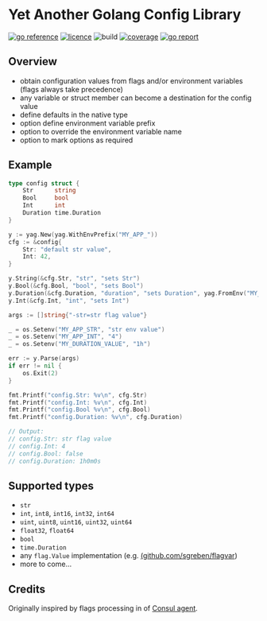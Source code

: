 # Yet Another Golang Config Library

[![go reference](https://pkg.go.dev/badge/github.com/zoido/yag-config)](https://pkg.go.dev/github.com/zoido/yag-config)
[![licence](https://img.shields.io/github/license/zoido/yag-config?style=flat-square)](https://github.com/zoido/yag-config/blob/master/LICENSE)
![build](https://img.shields.io/github/actions/workflow/status/zoido/yag-config/go.yml?style=flat-square&logoColor=white&logo=github)
[![coverage](https://img.shields.io/codecov/c/github/zoido/yag-config?style=flat-square&logoColor=white&logo=codecov)](https://codecov.io/gh/zoido/yag-config)
[![go report](https://goreportcard.com/badge/github.com/zoido/yag-config?style=flat-square)](https://goreportcard.com/report/github.com/zoido/yag-config)

## Overview

- obtain configuration values from flags and/or environment variables
  (flags always take precedence)
- any variable or struct member can become a destination for the config value
- define defaults in the native type
- option define environment variable prefix
- option to override the environment variable name
- option to mark options as required

## Example

<!-- markdownlint-disable MD010 -->

```go
type config struct {
	Str      string
	Bool     bool
	Int      int
	Duration time.Duration
}

y := yag.New(yag.WithEnvPrefix("MY_APP_"))
cfg := &config{
	Str: "default str value",
	Int: 42,
}

y.String(&cfg.Str, "str", "sets Str")
y.Bool(&cfg.Bool, "bool", "sets Bool")
y.Duration(&cfg.Duration, "duration", "sets Duration", yag.FromEnv("MY_DURATION_VALUE"))
y.Int(&cfg.Int, "int", "sets Int")

args := []string{"-str=str flag value"}

_ = os.Setenv("MY_APP_STR", "str env value")
_ = os.Setenv("MY_APP_INT", "4")
_ = os.Setenv("MY_DURATION_VALUE", "1h")

err := y.Parse(args)
if err != nil {
	os.Exit(2)
}

fmt.Printf("config.Str: %v\n", cfg.Str)
fmt.Printf("config.Int: %v\n", cfg.Int)
fmt.Printf("config.Bool %v\n", cfg.Bool)
fmt.Printf("config.Duration: %v\n", cfg.Duration)

// Output:
// config.Str: str flag value
// config.Int: 4
// config.Bool: false
// config.Duration: 1h0m0s
```

<!-- markdownlint-enable MD010 -->

## Supported types

- `str`
- `int`, `int8`, `int16`, `int32`, `int64`
- `uint`, `uint8`, `uint16`, `uint32`, `uint64`
- `float32`, `float64`
- `bool`
- `time.Duration`
- any `flag.Value` implementation (e.g. [(github.com/sgreben/flagvar](https://github.com/sgreben/flagvar))
- more to come…

## Credits

Originally inspired by flags processing in of
[Consul agent](https://github.com/hashicorp/consul).
